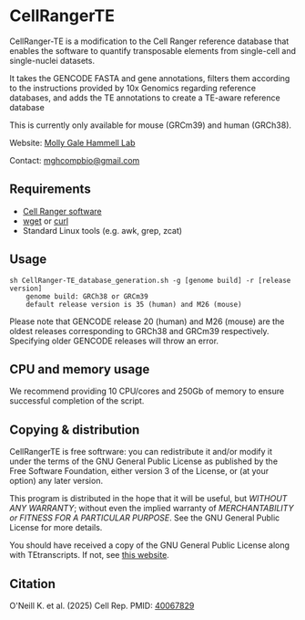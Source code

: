 # CellRangerTE
CellRanger-TE is a modification to the Cell Ranger reference database that enables the software to quantify transposable elements from single-cell and single-nuclei datasets.

It takes the GENCODE FASTA and gene annotations, filters them according to the instructions provided by 10x Genomics regarding reference databases, and adds the TE annotations to create a TE-aware reference database

This is currently only available for mouse (GRCm39) and human (GRCh38).

Website: [Molly Gale Hammell Lab](https://www.mghlab.org/software)

Contact: mghcompbio@gmail.com

## Requirements

- [Cell Ranger software](https://www.10xgenomics.com/support/software/cell-ranger/latest)
- [wget](https://www.gnu.org/software/wget/) or [curl](https://curl.se/)
- Standard Linux tools (e.g. awk, grep, zcat)

## Usage
```
sh CellRanger-TE_database_generation.sh -g [genome build] -r [release version]
    genome build: GRCh38 or GRCm39
    default release version is 35 (human) and M26 (mouse)
```
Please note that GENCODE release 20 (human) and M26 (mouse) are the oldest releases corresponding to GRCh38 and GRCm39 respectively. Specifying older GENCODE releases will throw an error.

## CPU and memory usage

We recommend providing 10 CPU/cores and 250Gb of memory to ensure successful completion of the script.

## Copying & distribution

CellRangerTE is free softrware: you can redistribute it and/or modify it under the terms of the GNU General Public License as published by the Free Software Foundation, either version 3 of the License, or (at your option) any later version.

This program is distributed in the hope that it will be useful, but *WITHOUT ANY WARRANTY*; without even the implied warranty of *MERCHANTABILITY or FITNESS FOR A PARTICULAR PURPOSE*.  See the GNU General Public License for more details.

You should have received a copy of the GNU General Public License along with TEtranscripts.  If not, see [this website](http://www.gnu.org/licenses/).

## Citation

O'Neill K. et al. (2025)  Cell Rep. PMID: [40067829](https://pubmed.ncbi.nlm.nih.gov/40067829/)
